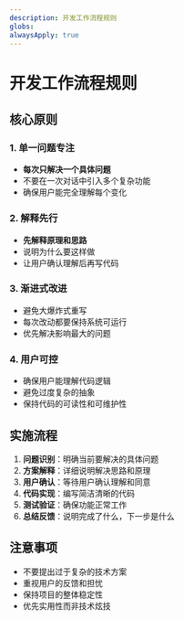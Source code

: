 ```yaml
---
description: 开发工作流程规则
globs: 
alwaysApply: true
---
```


# 开发工作流程规则

## 核心原则

### 1. 单一问题专注
- **每次只解决一个具体问题**
- 不要在一次对话中引入多个复杂功能
- 确保用户能完全理解每个变化

### 2. 解释先行
- **先解释原理和思路**
- 说明为什么要这样做
- 让用户确认理解后再写代码

### 3. 渐进式改进
- 避免大爆炸式重写
- 每次改动都要保持系统可运行
- 优先解决影响最大的问题

### 4. 用户可控
- 确保用户能理解代码逻辑
- 避免过度复杂的抽象
- 保持代码的可读性和可维护性

## 实施流程

1. **问题识别**：明确当前要解决的具体问题
2. **方案解释**：详细说明解决思路和原理
3. **用户确认**：等待用户确认理解和同意
4. **代码实现**：编写简洁清晰的代码
5. **测试验证**：确保功能正常工作
6. **总结反馈**：说明完成了什么，下一步是什么

## 注意事项

- 不要提出过于复杂的技术方案
- 重视用户的反馈和担忧
- 保持项目的整体稳定性
- 优先实用性而非技术炫技 